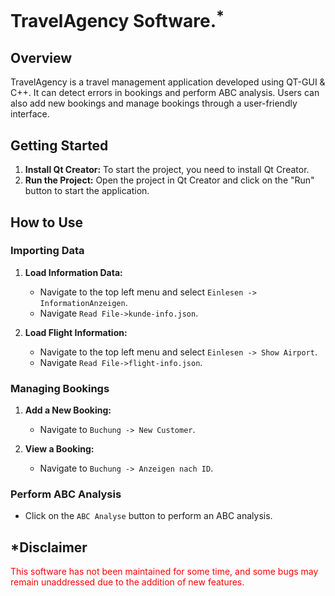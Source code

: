 # TravelAgency Software.<sup>*</sup>

## Overview

TravelAgency is a travel management application developed using QT-GUI & C++. It can detect errors in bookings and perform ABC analysis. Users can also add new bookings and manage bookings through a user-friendly interface.

## Getting Started

1. **Install Qt Creator:** To start the project, you need to install Qt Creator.
2. **Run the Project:** Open the project in Qt Creator and click on the "Run" button to start the application.

## How to Use

### Importing Data

1. **Load Information Data:**
   - Navigate to the top left menu and select `Einlesen -> InformationAnzeigen`.
   - Navigate `Read File->kunde-info.json`.

2. **Load Flight Information:**
   - Navigate to the top left menu and select `Einlesen -> Show Airport`.
   - Navigate `Read File->flight-info.json`.

### Managing Bookings

1. **Add a New Booking:**
   - Navigate to `Buchung -> New Customer`.

2. **View a Booking:**
   - Navigate to `Buchung -> Anzeigen nach ID`.

### Perform ABC Analysis

- Click on the `ABC Analyse` button to perform an ABC analysis.

## *Disclaimer

<span style="color: red;">This software has not been maintained for some time, and some bugs may remain unaddressed due to the addition of new features.</span>
